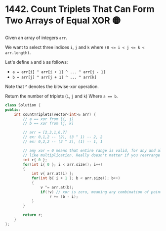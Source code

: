 # 1442. Count Triplets That Can Form Two Arrays of Equal XOR 🟡

Given an array of integers `arr`.

We want to select three indices `i`, `j` and `k` where `(0 <= i < j <= k < arr.length)`.

Let's define `a` and `b` as follows:

 - `a = arr[i] ^ arr[i + 1] ^ ... ^ arr[j - 1]`
 - `b = arr[j] ^ arr[j + 1] ^ ... ^ arr[k]`

Note that ^ denotes the bitwise-xor operation.

Return the number of triplets (`i`, `j` and `k`) Where `a == b`.

```cpp
class Solution {
public:
    int countTriplets(vector<int>& arr) {
        // a == xor from [i, j)
        // b == xor from [j, k]

        // arr = [2,3,1,6,7]
        // ex: 0,1,2 -- (2), (3 ^ 1) -- 2, 2
        // ex: 0,2,2 -- (2 ^ 3), (1) -- 1, 1

        // any xor = 0 means that entire range is valid, for any and all j pointers
        // like multiplication. Really doesn't matter if you rearrange or remove something from one side
        int r{ 0 };
        for(int i{ 0 }; i < arr.size(); i++)
        {
            int v{ arr.at(i) };
            for(int b{ i + 1 }; b < arr.size(); b++)
            {
                v ^= arr.at(b);
                if(!v) // xor is zero, meaning any combination of pointers in this range is valid
                    r += (b - i);
            }
        }
        
        return r;
    }
};
```